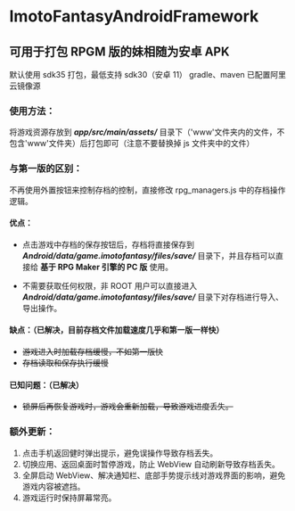 # ImotoFantasyAndroidFramework

## 可用于打包 RPGM 版的妹相随为安卓 APK

默认使用 sdk35 打包，最低支持 sdk30（安卓 11）
gradle、maven 已配置阿里云镜像源

### 使用方法：

将游戏资源存放到 **_app/src/main/assets/_** 目录下（'www'文件夹内的文件，不包含'www'文件夹）后打包即可（注意不要替换掉 js 文件夹中的文件）

### 与第一版的区别：

不再使用外置按钮来控制存档的控制，直接修改 rpg_managers.js 中的存档操作逻辑。

#### 优点：

- 点击游戏中存档的保存按钮后，存档将直接保存到 **_Android/data/game.imotofantasy/files/save/_** 目录下，并且存档可以直接给 **基于 RPG Maker 引擎的 PC 版** 使用。

- 不需要获取任何权限，非 ROOT 用户可以直接进入 **_Android/data/game.imotofantasy/files/save/_** 目录下对存档进行导入、导出操作。

#### 缺点：（已解决，目前存档文件加载速度几乎和第一版一样快）

- ~~游戏进入时加载存档缓慢，不如第一版快~~
- ~~存档读取和保存执行缓慢~~

#### 已知问题：（已解决）

- ~~锁屏后再恢复游戏时，游戏会重新加载，导致游戏进度丢失。~~

### 额外更新：

1. 点击手机返回健时弹出提示，避免误操作导致存档丢失。
2. 切换应用、返回桌面时暂停游戏，防止 WebView 自动刷新导致存档丢失。
3. 全屏启动 WebView、解决通知栏、底部手势提示线对游戏界面的影响，避免游戏内容被遮挡。
4. 游戏运行时保持屏幕常亮。
